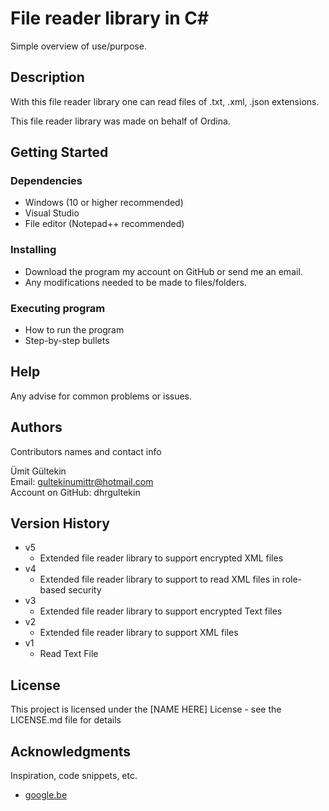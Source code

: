 # File reader library in C#

Simple overview of use/purpose.

## Description

With this file reader library one can read files of .txt, .xml, .json extensions.

This file reader library was made on behalf of Ordina.

## Getting Started

### Dependencies

* Windows (10 or higher recommended)
* Visual Studio
* File editor (Notepad++ recommended)

### Installing

* Download the program my account on GitHub or send me an email.
* Any modifications needed to be made to files/folders.

### Executing program

* How to run the program
* Step-by-step bullets

## Help

Any advise for common problems or issues.

## Authors

Contributors names and contact info

Ümit Gültekin  
Email: gultekinumittr@hotmail.com  
Account on GitHub: dhrgultekin

## Version History

* v5
    * Extended file reader library to support encrypted XML files
* v4
    * Extended file reader library to support to read XML files in role-based security
* v3
    * Extended file reader library to support encrypted Text files
* v2
    * Extended file reader library to support XML files
* v1
    * Read Text File

## License

This project is licensed under the [NAME HERE] License - see the LICENSE.md file for details

## Acknowledgments

Inspiration, code snippets, etc.
* [google.be](https://google.be)